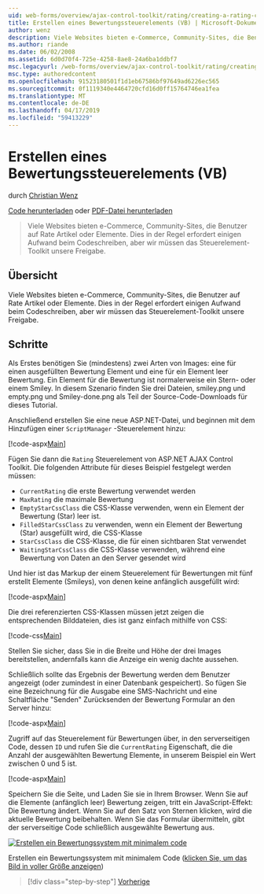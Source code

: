```yaml
---
uid: web-forms/overview/ajax-control-toolkit/rating/creating-a-rating-control-vb
title: Erstellen eines Bewertungssteuerelements (VB) | Microsoft-Dokumentation
author: wenz
description: Viele Websites bieten e-Commerce, Community-Sites, die Benutzer auf Rate Artikel oder Elemente. Dies in der Regel erfordert einigen Aufwand beim Codeschreiben, aber wir haben die...
ms.author: riande
ms.date: 06/02/2008
ms.assetid: 6d0d70f4-725e-4258-8ae8-24a6ba1ddbf7
msc.legacyurl: /web-forms/overview/ajax-control-toolkit/rating/creating-a-rating-control-vb
msc.type: authoredcontent
ms.openlocfilehash: 91523180501f1d1eb67586bf97649ad6226ec565
ms.sourcegitcommit: 0f1119340e4464720cfd16d0ff15764746ea1fea
ms.translationtype: MT
ms.contentlocale: de-DE
ms.lasthandoff: 04/17/2019
ms.locfileid: "59413229"
---
```

# <a name="creating-a-rating-control-vb"></a>Erstellen eines Bewertungssteuerelements (VB)

durch [Christian Wenz](https://github.com/wenz)

[Code herunterladen](http://download.microsoft.com/download/9/3/f/93f8daea-bebd-4821-833b-95205389c7d0/rating0.vb.zip) oder [PDF-Datei herunterladen](http://download.microsoft.com/download/2/d/c/2dc10e34-6983-41d4-9c08-f78f5387d32b/rating0VB.pdf)

> Viele Websites bieten e-Commerce, Community-Sites, die Benutzer auf Rate Artikel oder Elemente. Dies in der Regel erfordert einigen Aufwand beim Codeschreiben, aber wir müssen das Steuerelement-Toolkit unsere Freigabe.


## <a name="overview"></a>Übersicht

Viele Websites bieten e-Commerce, Community-Sites, die Benutzer auf Rate Artikel oder Elemente. Dies in der Regel erfordert einigen Aufwand beim Codeschreiben, aber wir müssen das Steuerelement-Toolkit unsere Freigabe.

## <a name="steps"></a>Schritte

Als Erstes benötigen Sie (mindestens) zwei Arten von Images: eine für einen ausgefüllten Bewertung Element und eine für ein Element leer Bewertung. Ein Element für die Bewertung ist normalerweise ein Stern- oder einem Smiley. In diesem Szenario finden Sie drei Dateien, smiley.png und empty.png und Smiley-done.png als Teil der Source-Code-Downloads für dieses Tutorial.

Anschließend erstellen Sie eine neue ASP.NET-Datei, und beginnen mit dem Hinzufügen einer `ScriptManager` -Steuerelement hinzu:

[!code-aspx[Main](creating-a-rating-control-vb/samples/sample1.aspx)]

Fügen Sie dann die `Rating` Steuerelement von ASP.NET AJAX Control Toolkit. Die folgenden Attribute für dieses Beispiel festgelegt werden müssen:

- `CurrentRating` die erste Bewertung verwendet werden
- `MaxRating` die maximale Bewertung
- `EmptyStarCssClass` die CSS-Klasse verwenden, wenn ein Element der Bewertung (Star) leer ist.
- `FilledStarCssClass` zu verwenden, wenn ein Element der Bewertung (Star) ausgefüllt wird, die CSS-Klasse
- `StarCssClass` die CSS-Klasse, die für einen sichtbaren Stat verwendet
- `WaitingStarCssClass` die CSS-Klasse verwenden, während eine Bewertung von Daten an den Server gesendet wird

Und hier ist das Markup der einem Steuerelement für Bewertungen mit fünf erstellt Elemente (Smileys), von denen keine anfänglich ausgefüllt wird:

[!code-aspx[Main](creating-a-rating-control-vb/samples/sample2.aspx)]

Die drei referenzierten CSS-Klassen müssen jetzt zeigen die entsprechenden Bilddateien, dies ist ganz einfach mithilfe von CSS:

[!code-css[Main](creating-a-rating-control-vb/samples/sample3.css)]

Stellen Sie sicher, dass Sie in die Breite und Höhe der drei Images bereitstellen, andernfalls kann die Anzeige ein wenig dachte aussehen.

Schließlich sollte das Ergebnis der Bewertung werden dem Benutzer angezeigt (oder zumindest in einer Datenbank gespeichert). So fügen Sie eine Bezeichnung für die Ausgabe eine SMS-Nachricht und eine Schaltfläche "Senden" Zurücksenden der Bewertung Formular an den Server hinzu:

[!code-aspx[Main](creating-a-rating-control-vb/samples/sample4.aspx)]

Zugriff auf das Steuerelement für Bewertungen über, in den serverseitigen Code, dessen `ID` und rufen Sie die `CurrentRating` Eigenschaft, die die Anzahl der ausgewählten Bewertung Elemente, in unserem Beispiel ein Wert zwischen 0 und 5 ist.

[!code-aspx[Main](creating-a-rating-control-vb/samples/sample5.aspx)]

Speichern Sie die Seite, und Laden Sie sie in Ihrem Browser. Wenn Sie auf die Elemente (anfänglich leer) Bewertung zeigen, tritt ein JavaScript-Effekt: Die Bewertung ändert. Wenn Sie auf den Satz von Sternen klicken, wird die aktuelle Bewertung beibehalten. Wenn Sie das Formular übermitteln, gibt der serverseitige Code schließlich ausgewählte Bewertung aus.


[![Erstellen ein Bewertungssystem mit minimalem code](creating-a-rating-control-vb/_static/image2.png)](creating-a-rating-control-vb/_static/image1.png)

Erstellen ein Bewertungssystem mit minimalem Code ([klicken Sie, um das Bild in voller Größe anzeigen](creating-a-rating-control-vb/_static/image3.png))

> [!div class="step-by-step"]
> [Vorherige](creating-a-rating-control-cs.md)
